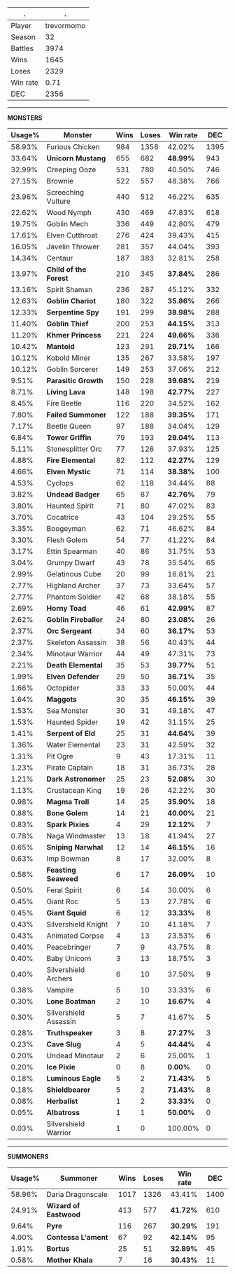 .|.
|-|-
Player|trevormomo
Season|32
Battles|3974
Wins|1645
Loses|2329
Win rate|0.71
DEC|2356

---
**MONSTERS**

Usage%|Monster|Wins|Loses|Win rate|DEC|
-|-|-|-|-|-|
58.93%|Furious Chicken|984|1358|42.02%|1395|
33.64%|**Unicorn Mustang**|655|682|**48.99%**|943|
32.99%|Creeping Ooze|531|780|40.50%|746|
27.15%|Brownie|522|557|48.38%|766|
23.96%|Screeching Vulture|440|512|46.22%|635|
22.62%|Wood Nymph|430|469|47.83%|618|
19.75%|Goblin Mech|336|449|42.80%|479|
17.61%|Elven Cutthroat|276|424|39.43%|415|
16.05%|Javelin Thrower|281|357|44.04%|393|
14.34%|Centaur|187|383|32.81%|258|
13.97%|**Child of the Forest**|210|345|**37.84%**|286|
13.16%|Spirit Shaman|236|287|45.12%|332|
12.63%|**Goblin Chariot**|180|322|**35.86%**|266|
12.33%|**Serpentine Spy**|191|299|**38.98%**|288|
11.40%|**Goblin Thief**|200|253|**44.15%**|313|
11.20%|**Khmer Princess**|221|224|**49.66%**|336|
10.42%|**Mantoid**|123|291|**29.71%**|166|
10.12%|Kobold Miner|135|267|33.58%|197|
10.12%|Goblin Sorcerer|149|253|37.06%|212|
9.51%|**Parasitic Growth**|150|228|**39.68%**|219|
8.71%|**Living Lava**|148|198|**42.77%**|227|
8.45%|Fire Beetle|116|220|34.52%|162|
7.80%|**Failed Summoner**|122|188|**39.35%**|171|
7.17%|Beetle Queen|97|188|34.04%|129|
6.84%|**Tower Griffin**|79|193|**29.04%**|113|
5.11%|Stonesplitter Orc|77|126|37.93%|125|
4.88%|**Fire Elemental**|82|112|**42.27%**|129|
4.66%|**Elven Mystic**|71|114|**38.38%**|100|
4.53%|Cyclops|62|118|34.44%|88|
3.82%|**Undead Badger**|65|87|**42.76%**|79|
3.80%|Haunted Spirit|71|80|47.02%|83|
3.70%|Cocatrice|43|104|29.25%|55|
3.35%|Boogeyman|62|71|46.62%|84|
3.30%|Flesh Golem|54|77|41.22%|84|
3.17%|Ettin Spearman|40|86|31.75%|53|
3.04%|Grumpy Dwarf|43|78|35.54%|65|
2.99%|Gelatinous Cube|20|99|16.81%|21|
2.77%|Highland Archer|37|73|33.64%|57|
2.77%|Phantom Soldier|42|68|38.18%|55|
2.69%|**Horny Toad**|46|61|**42.99%**|87|
2.62%|**Goblin Fireballer**|24|80|**23.08%**|26|
2.37%|**Orc Sergeant**|34|60|**36.17%**|53|
2.37%|Skeleton Assassin|38|56|40.43%|44|
2.34%|Minotaur Warrior|44|49|47.31%|73|
2.21%|**Death Elemental**|35|53|**39.77%**|51|
1.99%|**Elven Defender**|29|50|**36.71%**|35|
1.66%|Octopider|33|33|50.00%|44|
1.64%|**Maggots**|30|35|**46.15%**|39|
1.53%|Sea Monster|30|31|49.18%|47|
1.53%|Haunted Spider|19|42|31.15%|25|
1.41%|**Serpent of Eld**|25|31|**44.64%**|39|
1.36%|Water Elemental|23|31|42.59%|32|
1.31%|Pit Ogre|9|43|17.31%|11|
1.23%|Pirate Captain|18|31|36.73%|28|
1.21%|**Dark Astronomer**|25|23|**52.08%**|30|
1.13%|Crustacean King|19|26|42.22%|30|
0.98%|**Magma Troll**|14|25|**35.90%**|18|
0.88%|**Bone Golem**|14|21|**40.00%**|21|
0.83%|**Spark Pixies**|4|29|**12.12%**|7|
0.78%|Naga Windmaster|13|18|41.94%|27|
0.65%|**Sniping Narwhal**|12|14|**46.15%**|16|
0.63%|Imp Bowman|8|17|32.00%|8|
0.58%|**Feasting Seaweed**|6|17|**26.09%**|10|
0.50%|Feral Spirit|6|14|30.00%|6|
0.45%|Giant Roc|5|13|27.78%|6|
0.45%|**Giant Squid**|6|12|**33.33%**|8|
0.43%|Silvershield Knight|7|10|41.18%|7|
0.43%|Animated Corpse|4|13|23.53%|6|
0.40%|Peacebringer|7|9|43.75%|8|
0.40%|Baby Unicorn|3|13|18.75%|3|
0.40%|Silvershield Archers|6|10|37.50%|9|
0.38%|Vampire|5|10|33.33%|6|
0.30%|**Lone Boatman**|2|10|**16.67%**|4|
0.30%|Silvershield Assassin|5|7|41.67%|5|
0.28%|**Truthspeaker**|3|8|**27.27%**|3|
0.23%|**Cave Slug**|4|5|**44.44%**|4|
0.20%|Undead Minotaur|2|6|25.00%|1|
0.20%|**Ice Pixie**|0|8|**0.00%**|0|
0.18%|**Luminous Eagle**|5|2|**71.43%**|5|
0.18%|**Shieldbearer**|5|2|**71.43%**|8|
0.08%|**Herbalist**|1|2|**33.33%**|0|
0.05%|**Albatross**|1|1|**50.00%**|0|
0.03%|Silvershield Warrior|1|0|100.00%|0|

---
**SUMMONERS**

Usage%|Summoner|Wins|Loses|Win rate|DEC|
-|-|-|-|-|-|
58.96%|Daria Dragonscale|1017|1326|43.41%|1400|
24.91%|**Wizard of Eastwood**|413|577|**41.72%**|610|
9.64%|**Pyre**|116|267|**30.29%**|191|
4.00%|**Contessa L'ament**|67|92|**42.14%**|95|
1.91%|**Bortus**|25|51|**32.89%**|45|
0.58%|**Mother Khala**|7|16|**30.43%**|11|
